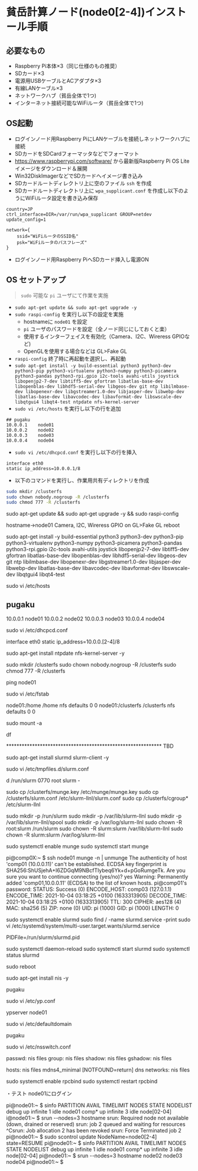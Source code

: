 # 貧岳計算ノード(node0[2-4])インストール手順


## 必要なもの

- Raspberry Pi本体×3（同じ仕様のもの推奨）
- SDカード×3
- 電源用USBケーブルとACアダプタ×3
- 有線LANケーブル×3
- ネットワークハブ（貧岳全体で1つ)
- インターネット接続可能なWiFiルータ（貧岳全体で1つ)

## OS起動

- ログインノード用Raspberry PiにLANケーブルを接続しネットワークハブに接続
- SDカードをSDCardフォーマッタなどでフォーマット
- https://www.raspberrypi.com/software/ から最新版Raspberry Pi OS Lite イメージをダウンロード＆展開
- Win32DiskImagerなどでSDカードへイメージ書き込み
- SDカードルートディレクトリ上に空のファイル `ssh` を作成
- SDカードルートディレクトリ上に `wpa_supplicant.conf` を作成し以下のようにWiFiルータ設定を書き込み保存

```
country=JP
ctrl_interface=DIR=/var/run/wpa_supplicant GROUP=netdev
update_config=1

network={
    ssid="WiFiルータのSSID名"
    psk="WiFiルータのパスフレーズ"
}
```

- ログインノード用Raspberry PiへSDカード挿入し電源ON

## OS セットアップ

> `sudo` 可能な `pi` ユーザにて作業を実施

- `sudo apt-get update && sudo apt-get upgrade -y`
- `sudo raspi-config` を実行し以下の設定を実施
  - hostnameに `node01` を設定
  - `pi` ユーザのパスワードを設定（全ノード同じにしておくと楽）
  - 使用するインターフェイスを有効化（Camera、I2C、Wireress GPIOなど)
  - OpenGLを使用する場合などは GL>Fake GL
- `raspi-config` 終了時に再起動を選択し、再起動
- `sudo apt-get install -y build-essential python3 python3-dev python3-pip python3-virtualenv python3-numpy python3-picamera python3-pandas python3-rpi.gpio i2c-tools avahi-utils joystick libopenjp2-7-dev libtiff5-dev gfortran libatlas-base-dev libopenblas-dev libhdf5-serial-dev libgeos-dev git ntp libilmbase-dev libopenexr-dev libgstreamer1.0-dev libjasper-dev libwebp-dev libatlas-base-dev libavcodec-dev libavformat-dev libswscale-dev libqtgui4 libqt4-test ntpdate nfs-kernel-server`
- `sudo vi /etc/hosts` を実行し以下の行を追加

```
## pugaku
10.0.0.1	node01
10.0.0.2	node02
10.0.0.3	node03
10.0.0.4	node04
```

- `sudo vi /etc/dhcpcd.conf` を実行し以下の行を挿入

```
interface eth0
static ip_address=10.0.0.1/8
```
- 以下のコマンドを実行し、作業用共有ディレクトリを作成

```bash
sudo mkdir /clusterfs
sudo chown nobody.nogroup -R /clusterfs
sudo chmod 777 -R /clusterfs
```

sudo apt-get update && sudo apt-get upgrade -y && sudo raspi-config

hostname->node01
Camera, I2C, Wireress GPIO on
GL>Fake GL
reboot

sudo apt-get install -y build-essential python3 python3-dev python3-pip python3-virtualenv python3-numpy python3-picamera python3-pandas python3-rpi.gpio i2c-tools avahi-utils joystick libopenjp2-7-dev libtiff5-dev gfortran libatlas-base-dev libopenblas-dev libhdf5-serial-dev libgeos-dev git ntp libilmbase-dev libopenexr-dev libgstreamer1.0-dev libjasper-dev libwebp-dev libatlas-base-dev libavcodec-dev libavformat-dev libswscale-dev libqtgui4 libqt4-test

sudo vi /etc/hosts

## pugaku
10.0.0.1	node01
10.0.0.2	node02
10.0.0.3	node03
10.0.0.4	node04

sudo vi /etc/dhcpcd.conf

interface eth0
static ip_address=10.0.0.[2-4]/8

sudo apt-get install ntpdate nfs-kernel-server -y

sudo mkdir /clusterfs
sudo chown nobody.nogroup -R /clusterfs
sudo chmod 777 -R /clusterfs

ping node01

sudo vi /etc/fstab

node01:/home		/home		nfs	defaults	0	0
node01:/clusterfs	/clusterfs	nfs	defaults	0	0

sudo mount -a

df

************************************************************ TBD

sudo apt-get install slurmd slurm-client -y

sudo vi /etc/tmpfiles.d/slurm.conf

d /run/slurm 0770 root slurm -


sudo cp /clusterfs/munge.key /etc/munge/munge.key
sudo cp /clusterfs/slurm.conf /etc/slurm-llnl/slurm.conf
sudo cp /clusterfs/cgroup* /etc/slurm-llnl

sudo mkdir -p /run/slurm
sudo mkdir -p /var/lib/slurm-llnl
sudo mkdir -p /var/lib/slurm-llnl/spool
sudo mkdir -p /var/log/slurm-llnl
sudo chown -R root:slurm /run/slurm
sudo chown -R slurm:slurm /var/lib/slurm-llnl
sudo chown -R slurm:slurm /var/log/slurm-llnl

sudo systemctl enable munge
sudo systemctl start munge


pi@comp0X:~ $ ssh node01 munge -n | unmunge
The authenticity of host 'comp01 (10.0.0.11)' can't be established.
ECDSA key fingerprint is SHA256:ShUSjehA+I6ZDGqM9NBcfTIybeq6Yk+d+pGoRumgeTk.
Are you sure you want to continue connecting (yes/no)? yes
Warning: Permanently added 'comp01,10.0.0.11' (ECDSA) to the list of known hosts.
pi@comp01's password:
STATUS:           Success (0)
ENCODE_HOST:      comp03 (127.0.1.1)
ENCODE_TIME:      2021-10-04 03:18:25 +0100 (1633313905)
DECODE_TIME:      2021-10-04 03:18:25 +0100 (1633313905)
TTL:              300
CIPHER:           aes128 (4)
MAC:              sha256 (5)
ZIP:              none (0)
UID:              pi (1000)
GID:              pi (1000)
LENGTH:           0

sudo systemctl enable slurmd
sudo find / -name slurmd.service -print
sudo vi /etc/systemd/system/multi-user.target.wants/slurmd.service

PIDFile=/run/slurm/slurmd.pid

sudo systemctl daemon-reload
sudo systemctl start slurmd
sudo systemctl status slurmd

sudo reboot

sudo apt-get install nis -y

pugaku

sudo vi /etc/yp.conf

ypserver node01

sudo vi /etc/defaultdomain

pugaku

sudo vi /etc/nsswitch.conf

passwd:         nis files
group:          nis files
shadow:         nis files
gshadow:        nis files

hosts:          nis files mdns4_minimal [NOTFOUND=return] dns
networks:       nis files

sudo systemctl enable rpcbind
sudo systemctl restart rpcbind




・テスト
node01にログイン

pi@node01:~ $ sinfo
PARTITION AVAIL  TIMELIMIT  NODES  STATE NODELIST
debug        up   infinite      1   idle node01
comp*        up   infinite      3   idle node[02-04]
i@node01:~ $ srun --nodes=3 hostname
srun: Required node not available (down, drained or reserved)
srun: job 2 queued and waiting for resources
^Csrun: Job allocation 2 has been revoked
srun: Force Terminated job 2
pi@node01:~ $ sudo scontrol update NodeName=node0[2-4] state=RESUME
pi@node01:~ $ sinfo
PARTITION AVAIL  TIMELIMIT  NODES  STATE NODELIST
debug        up   infinite      1   idle node01
comp*        up   infinite      3   idle node[02-04]
pi@node01:~ $ srun --nodes=3 hostname
node02
node03
node04
pi@node01:~ $




